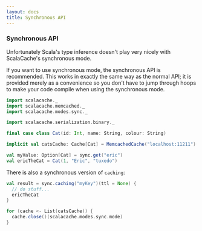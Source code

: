 ```yaml
---
layout: docs
title: Synchronous API
---
```


### Synchronous API

Unfortunately Scala's type inference doesn't play very nicely with ScalaCache's synchronous mode.

If you want to use synchronous mode, the synchronous API is recommended. This works in exactly the same way as the normal API; it is provided merely as a convenience so you don't have to jump through hoops to make your code compile when using the synchronous mode.

```scala mdoc:reset-object
import scalacache._
import scalacache.memcached._
import scalacache.modes.sync._

import scalacache.serialization.binary._

final case class Cat(id: Int, name: String, colour: String)

implicit val catsCache: Cache[Cat] = MemcachedCache("localhost:11211")

val myValue: Option[Cat] = sync.get("eric")
val ericTheCat = Cat(1, "Eric", "tuxedo")
```

There is also a synchronous version of `caching`:

```scala mdoc
val result = sync.caching("myKey")(ttl = None) {
  // do stuff...
  ericTheCat
}
```

```scala mdoc:invisible
for (cache <- List(catsCache)) {
  cache.close()(scalacache.modes.sync.mode)
} 
```
